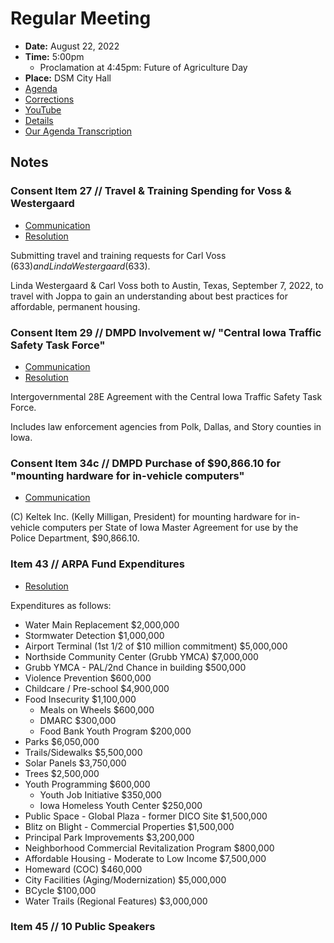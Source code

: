 # Regular Meeting

- **Date:** August 22, 2022
- **Time:** 5:00pm
    - Proclamation at 4:45pm: Future of Agriculture Day 
- **Place:** DSM City Hall
- [Agenda](https://councildocs.dsm.city/agendas/ag20220822.pdf)
- [Corrections](https://councildocs.dsm.city/corrections/20220822%20CAP.pdf)
- [YouTube](https://youtu.be/5lQzmEvn5XU)
- [Details](https://www.dsm.city/citycouncil_detail_T60_R2064.php)
- [Our Agenda Transcription](#/view/agenda~2022~transcription~08-22_RM)

## Notes

### Consent Item 27 // Travel & Training Spending for Voss & Westergaard

- [Communication](https://councildocs.dsm.city/communications/2022/22-390.pdf)
- [Resolution](https://councildocs.dsm.city/resolutions/20220822/27.pdf)

Submitting travel and training requests for Carl Voss ($633) and Linda Westergaard ($633).

Linda Westergaard & Carl Voss both to Austin, Texas, September 7, 2022, to travel
with Joppa to gain an understanding about best practices for affordable, permanent housing.

### Consent Item 29 // DMPD Involvement w/ "Central Iowa Traffic Safety Task Force"

- [Communication](https://councildocs.dsm.city/communications/2022/22-385.pdf)
- [Resolution](https://councildocs.dsm.city/resolutions/20220822/29.pdf)

Intergovernmental 28E Agreement with the Central Iowa Traffic Safety Task Force.

Includes law enforcement agencies from Polk, Dallas, and Story counties in Iowa.

### Consent Item 34c // DMPD Purchase of $90,866.10 for "mounting hardware for in-vehicle computers"

- [Communication](https://councildocs.dsm.city/communications/2022/22-386.pdf)

(C) Keltek Inc. (Kelly Milligan, President) for mounting hardware for in-vehicle computers per State of Iowa Master Agreement for use by the Police Department, $90,866.10. 

### Item 43 // ARPA Fund Expenditures

- [Resolution](https://councildocs.dsm.city/resolutions/20220822/43.pdf)

Expenditures as follows: 

- Water Main Replacement $2,000,000
- Stormwater Detection $1,000,000
- Airport Terminal (1st 1/2 of $10 million commitment) $5,000,000
- Northside Community Center (Grubb YMCA) $7,000,000
- Grubb YMCA - PAL/2nd Chance in building $500,000
- Violence Prevention $600,000
- Childcare / Pre-school $4,900,000
- Food Insecurity $1,100,000
    - Meals on Wheels $600,000
    - DMARC $300,000
    - Food Bank Youth Program $200,000
- Parks $6,050,000
- Trails/Sidewalks $5,500,000
- Solar Panels $3,750,000
- Trees $2,500,000
- Youth Programming $600,000
    - Youth Job Initiative $350,000
    - Iowa Homeless Youth Center $250,000
- Public Space - Global Plaza - former DICO Site $1,500,000
- Blitz on Blight - Commercial Properties $1,500,000
- Principal Park Improvements $3,200,000
- Neighborhood Commercial Revitalization Program $800,000
- Affordable Housing - Moderate to Low Income $7,500,000
- Homeward (COC) $460,000
- City Facilities (Aging/Modernization) $5,000,000
- BCycle $100,000
- Water Trails (Regional Features) $3,000,000

### Item 45 // 10 Public Speakers
